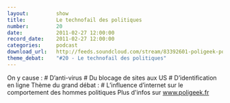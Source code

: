 ```yaml
---
layout:         show
title:          Le technofail des politiques
number:         20
date:           2011-02-27 12:00:00
record_date:    2011-02-27 12:00:00
categories:     podcast
download_url:   http://feeds.soundcloud.com/stream/83392601-poligeek-poligeek20.mp3
theme_debat:    "#20 - Le technofail des politiques"
---
```



On y cause : # D’anti-virus # Du blocage de sites aux US # D’identification en ligne Thème du grand débat : # L’influence d’internet sur le comportement des hommes politiques Plus d'infos sur www.poligeek.fr

